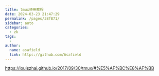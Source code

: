 ```yaml
---
title: tmux使用教程
date: 2024-03-23 21:47:29
permalink: /pages/38f871/
sidebar: auto
categories:
  - zk
tags:
  - 
author: 
  name: asafield
  link: https://github.com/Asafield
---
```

https://louiszhai.github.io/2017/09/30/tmux/#%E5%AF%BC%E8%AF%BB